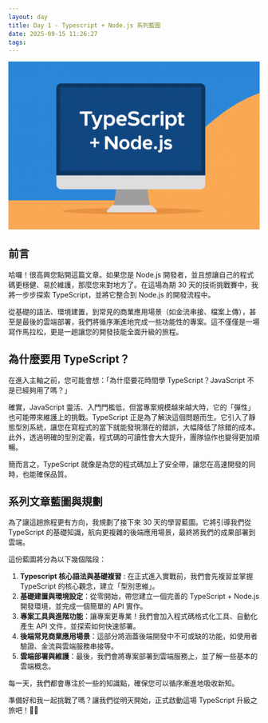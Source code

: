 ```yaml
---
layout: day
title: Day 1 - Typescript + Node.js 系列藍圖
date: 2025-09-15 11:26:27
tags:
---
```


![](https://github.com/ArvinYang1925/iThome-2025/blob/main/images/Day1/TypeScriptNode.png?raw=true)

## 前言

哈囉！很高興您點開這篇文章。如果您是 Node.js 開發者，並且想讓自己的程式碼更穩健、易於維護，那麼您來對地方了。在這場為期 30 天的技術挑戰賽中，我將一步步探索 TypeScript，並將它整合到 Node.js 的開發流程中。

從基礎的語法、環境建置，到常見的商業應用場景（如金流串接、檔案上傳），甚至是最後的雲端部署，我們將循序漸進地完成一些功能性的專案。這不僅僅是一場寫作馬拉松，更是一趟讓您的開發技能全面升級的旅程。

<!-- more -->

## 為什麼要用 TypeScript？

在進入主軸之前，您可能會想：「為什麼要花時間學 TypeScript？JavaScript 不是已經夠用了嗎？」

確實，JavaScript 靈活、入門門檻低，但當專案規模越來越大時，它的「彈性」也可能帶來維護上的挑戰。TypeScript 正是為了解決這個問題而生。它引入了靜態型別系統，讓您在寫程式的當下就能發現潛在的錯誤，大幅降低了除錯的成本。此外，透過明確的型別定義，程式碼的可讀性會大大提升，團隊協作也變得更加順暢。

簡而言之，TypeScript 就像是為您的程式碼加上了安全帶，讓您在高速開發的同時，也能確保品質。

## 系列文章藍圖與規劃

為了讓這趟旅程更有方向，我規劃了接下來 30 天的學習藍圖。它將引導我們從 TypeScript 的基礎知識，航向更複雜的後端應用場景，最終將我們的成果部署到雲端。

這份藍圖將分為以下幾個階段：

1. **Typescript 核心語法與基礎複習** : 在正式進入實戰前，我們會先複習並掌握 TypeScript 的核心觀念，建立「型別思維」。
2. **基礎建置與環境設定**：從零開始，帶您建立一個完善的 TypeScript + Node.js 開發環境，並完成一個簡單的 API 實作。
3. **專案工具與進階功能**：讓專案更專業！我們會加入程式碼格式化工具、自動化產生 API 文件，並探索如何快速部署。
4. **後端常見商業應用場景**：這部分將涵蓋後端開發中不可或缺的功能，如使用者驗證、金流與雲端服務串接等。
5. **雲端部署與維護**：最後，我們會將專案部署到雲端服務上，並了解一些基本的雲端概念。

每一天，我們都會專注於一些的知識點，確保您可以循序漸進地吸收新知。

準備好和我一起挑戰了嗎？讓我們從明天開始，正式啟動這場 TypeScript 升級之旅吧！🚀🎉
